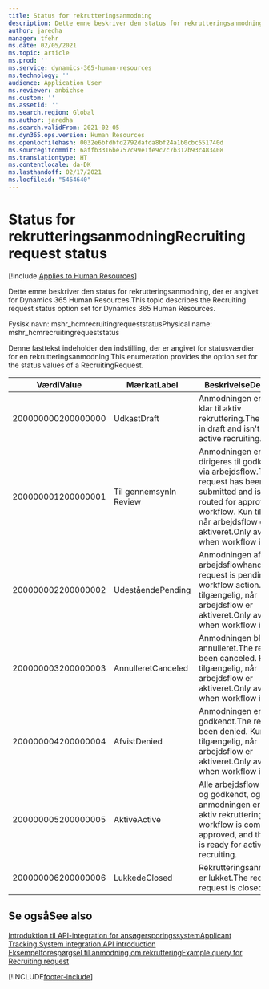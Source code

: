 ```yaml
---
title: Status for rekrutteringsanmodning
description: Dette emne beskriver den status for rekrutteringsanmodning, der er angivet for Dynamics 365 Human Resources.
author: jaredha
manager: tfehr
ms.date: 02/05/2021
ms.topic: article
ms.prod: ''
ms.service: dynamics-365-human-resources
ms.technology: ''
audience: Application User
ms.reviewer: anbichse
ms.custom: ''
ms.assetid: ''
ms.search.region: Global
ms.author: jaredha
ms.search.validFrom: 2021-02-05
ms.dyn365.ops.version: Human Resources
ms.openlocfilehash: 0032e6bfdbfd2792dafda8bf24a1b0cbc551740d
ms.sourcegitcommit: 6affb3316be757c99e1fe9c7c7b312b93c483408
ms.translationtype: HT
ms.contentlocale: da-DK
ms.lasthandoff: 02/17/2021
ms.locfileid: "5464640"
---
```

# <a name="recruiting-request-status"></a><span data-ttu-id="27fd3-103">Status for rekrutteringsanmodning</span><span class="sxs-lookup"><span data-stu-id="27fd3-103">Recruiting request status</span></span>

[!include [Applies to Human Resources](../includes/applies-to-hr.md)]

<span data-ttu-id="27fd3-104">Dette emne beskriver den status for rekrutteringsanmodning, der er angivet for Dynamics 365 Human Resources.</span><span class="sxs-lookup"><span data-stu-id="27fd3-104">This topic describes the Recruiting request status option set for Dynamics 365 Human Resources.</span></span>

<span data-ttu-id="27fd3-105">Fysisk navn: mshr_hcmrecruitingrequeststatus</span><span class="sxs-lookup"><span data-stu-id="27fd3-105">Physical name: mshr_hcmrecruitingrequeststatus</span></span>

<span data-ttu-id="27fd3-106">Denne fasttekst indeholder den indstilling, der er angivet for statusværdier for en rekrutteringsanmodning.</span><span class="sxs-lookup"><span data-stu-id="27fd3-106">This enumeration provides the option set for the status values of a RecruitingRequest.</span></span>

| <span data-ttu-id="27fd3-107">Værdi</span><span class="sxs-lookup"><span data-stu-id="27fd3-107">Value</span></span> | <span data-ttu-id="27fd3-108">Mærkat</span><span class="sxs-lookup"><span data-stu-id="27fd3-108">Label</span></span> | <span data-ttu-id="27fd3-109">Beskrivelse</span><span class="sxs-lookup"><span data-stu-id="27fd3-109">Description</span></span> |
| --- | --- | --- |
| <span data-ttu-id="27fd3-110">200000000</span><span class="sxs-lookup"><span data-stu-id="27fd3-110">200000000</span></span> | <span data-ttu-id="27fd3-111">Udkast</span><span class="sxs-lookup"><span data-stu-id="27fd3-111">Draft</span></span> | <span data-ttu-id="27fd3-112">Anmodningen er kladde og klar til aktiv rekruttering.</span><span class="sxs-lookup"><span data-stu-id="27fd3-112">The request is in draft and isn't ready for active recruiting.</span></span> |
| <span data-ttu-id="27fd3-113">200000001</span><span class="sxs-lookup"><span data-stu-id="27fd3-113">200000001</span></span> | <span data-ttu-id="27fd3-114">Til gennemsyn</span><span class="sxs-lookup"><span data-stu-id="27fd3-114">In Review</span></span> | <span data-ttu-id="27fd3-115">Anmodningen er sendt og dirigeres til godkendelse via arbejdsflow.</span><span class="sxs-lookup"><span data-stu-id="27fd3-115">The request has been submitted and is being routed for approval by workflow.</span></span> <span data-ttu-id="27fd3-116">Kun tilgængelig, når arbejdsflow er aktiveret.</span><span class="sxs-lookup"><span data-stu-id="27fd3-116">Only available when workflow is enabled.</span></span> |
| <span data-ttu-id="27fd3-117">200000002</span><span class="sxs-lookup"><span data-stu-id="27fd3-117">200000002</span></span> | <span data-ttu-id="27fd3-118">Udestående</span><span class="sxs-lookup"><span data-stu-id="27fd3-118">Pending</span></span> | <span data-ttu-id="27fd3-119">Anmodningen afventer en arbejdsflowhandling.</span><span class="sxs-lookup"><span data-stu-id="27fd3-119">The request is pending workflow action.</span></span> <span data-ttu-id="27fd3-120">Kun tilgængelig, når arbejdsflow er aktiveret.</span><span class="sxs-lookup"><span data-stu-id="27fd3-120">Only available when workflow is enabled.</span></span> |
| <span data-ttu-id="27fd3-121">200000003</span><span class="sxs-lookup"><span data-stu-id="27fd3-121">200000003</span></span> | <span data-ttu-id="27fd3-122">Annulleret</span><span class="sxs-lookup"><span data-stu-id="27fd3-122">Canceled</span></span> | <span data-ttu-id="27fd3-123">Anmodningen blev annulleret.</span><span class="sxs-lookup"><span data-stu-id="27fd3-123">The request has been canceled.</span></span> <span data-ttu-id="27fd3-124">Kun tilgængelig, når arbejdsflow er aktiveret.</span><span class="sxs-lookup"><span data-stu-id="27fd3-124">Only available when workflow is enabled.</span></span> |
| <span data-ttu-id="27fd3-125">200000004</span><span class="sxs-lookup"><span data-stu-id="27fd3-125">200000004</span></span> | <span data-ttu-id="27fd3-126">Afvist</span><span class="sxs-lookup"><span data-stu-id="27fd3-126">Denied</span></span> | <span data-ttu-id="27fd3-127">Anmodningen er ikke godkendt.</span><span class="sxs-lookup"><span data-stu-id="27fd3-127">The request has been denied.</span></span> <span data-ttu-id="27fd3-128">Kun tilgængelig, når arbejdsflow er aktiveret.</span><span class="sxs-lookup"><span data-stu-id="27fd3-128">Only available when workflow is enabled.</span></span> |
| <span data-ttu-id="27fd3-129">200000005</span><span class="sxs-lookup"><span data-stu-id="27fd3-129">200000005</span></span> | <span data-ttu-id="27fd3-130">Aktive</span><span class="sxs-lookup"><span data-stu-id="27fd3-130">Active</span></span> | <span data-ttu-id="27fd3-131">Alle arbejdsflow er fuldført og godkendt, og anmodningen er klar til aktiv rekruttering.</span><span class="sxs-lookup"><span data-stu-id="27fd3-131">Any workflow is completed and approved, and the request is ready for active recruiting.</span></span> |
| <span data-ttu-id="27fd3-132">200000006</span><span class="sxs-lookup"><span data-stu-id="27fd3-132">200000006</span></span> | <span data-ttu-id="27fd3-133">Lukkede</span><span class="sxs-lookup"><span data-stu-id="27fd3-133">Closed</span></span> | <span data-ttu-id="27fd3-134">Rekrutteringsanmodningen er lukket.</span><span class="sxs-lookup"><span data-stu-id="27fd3-134">The recruiting request is closed.</span></span> |

## <a name="see-also"></a><span data-ttu-id="27fd3-135">Se også</span><span class="sxs-lookup"><span data-stu-id="27fd3-135">See also</span></span>

[<span data-ttu-id="27fd3-136">Introduktion til API-integration for ansøgersporingssystem</span><span class="sxs-lookup"><span data-stu-id="27fd3-136">Applicant Tracking System integration API introduction</span></span>](hr-admin-integration-ats-api-introduction.md)<br>
[<span data-ttu-id="27fd3-137">Eksempelforespørgsel til anmodning om rekruttering</span><span class="sxs-lookup"><span data-stu-id="27fd3-137">Example query for Recruiting request</span></span>](hr-admin-integration-ats-api-recruiting-request-example-query.md)


[!INCLUDE[footer-include](../includes/footer-banner.md)]